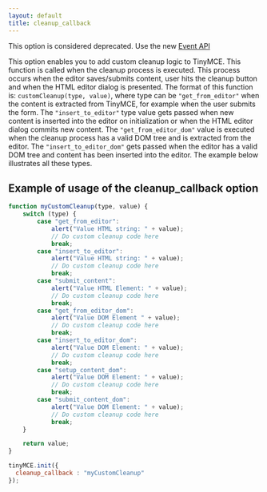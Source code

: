```yaml
---
layout: default
title: cleanup_callback
---
```


This option is considered deprecated. Use the new [Event API](/api/class_tinymce.Editor.html/)

This option enables you to add custom cleanup logic to TinyMCE. This function is called when the cleanup process is executed. This process occurs when the editor saves/submits content, user hits the cleanup button and when the HTML editor dialog is presented. The format of this function is: `customCleanup(type, value)`, where type can be `"get_from_editor"` when the content is extracted from TinyMCE, for example when the user submits the form. The `"insert_to_editor"` type value gets passed when new content is inserted into the editor on initialization or when the HTML editor dialog commits new content. The `"get_from_editor_dom"` value is executed when the cleanup process has a valid DOM tree and is extracted from the editor. The `"insert_to_editor_dom"` gets passed when the editor has a valid DOM tree and content has been inserted into the editor. The example below illustrates all these types.

## Example of usage of the cleanup_callback option

```js
function myCustomCleanup(type, value) {
	switch (type) {
		case "get_from_editor":
			alert("Value HTML string: " + value);
			// Do custom cleanup code here
			break;
		case "insert_to_editor":
			alert("Value HTML string: " + value);
			// Do custom cleanup code here
			break;
		case "submit_content":
			alert("Value HTML Element: " + value);
			// Do custom cleanup code here
			break;
		case "get_from_editor_dom":
			alert("Value DOM Element " + value);
			// Do custom cleanup code here
			break;
		case "insert_to_editor_dom":
			alert("Value DOM Element: " + value);
			// Do custom cleanup code here
			break;
		case "setup_content_dom":
			alert("Value DOM Element: " + value);
			// Do custom cleanup code here
			break;
		case "submit_content_dom":
			alert("Value DOM Element: " + value);
			// Do custom cleanup code here
			break;
	}

	return value;
}

tinyMCE.init({
  cleanup_callback : "myCustomCleanup"
});
```

